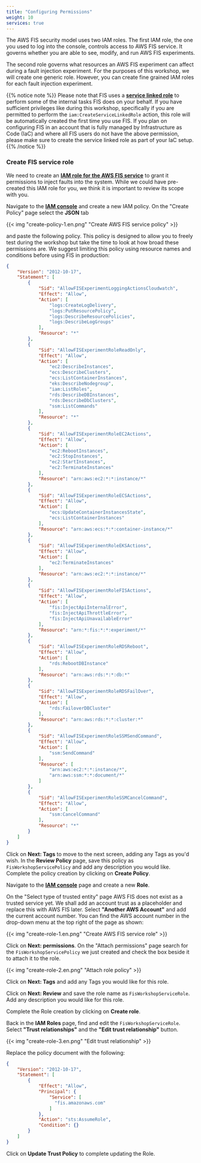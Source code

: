 ```yaml
---
title: "Configuring Permissions"
weight: 10
services: true
---
```


The AWS FIS security model uses two IAM roles. The first IAM role, the one you used to log into the console, controls access to AWS FIS service. It governs whether you are able to see, modify, and run AWS FIS experiments.

The second role governs what resources an AWS FIS experiment can affect during a fault injection experiment. For the purposes of this workshop, we will create one generic role. However, you can create fine grained IAM roles for each fault injection experiment.

{{% notice note %}}
Please note that FIS uses a [**service linked role**](https://docs.aws.amazon.com/IAM/latest/UserGuide/using-service-linked-roles.html) to perform some of the internal tasks FIS does on your behalf. If you have sufficient privileges like during this workshop, specifically if you are permitted to perform the `iam:CreateServiceLinkedRole` action, this role will be automatically created the first time you use FIS. If you plan on configuring FIS in an account that is fully managed by Infrastructure as Code (IaC) and where all FIS users do not have the above permission, please make sure to create the service linked role as part of your IaC setup.
{{% /notice %}}

### Create FIS service role

We need to create an [**IAM role for the AWS FIS service**](https://docs.aws.amazon.com/fis/latest/userguide/getting-started-iam.html#getting-started-iam-service-role) to grant it permissions to inject faults into the system. While we could have pre-created this IAM role for you, we think it is important to review its scope with you.

Navigate to the [**IAM console**](https://console.aws.amazon.com/iam/home?#/policies) and create a new IAM policy. On the "Create Policy" page select the **JSON** tab

{{< img "create-policy-1.en.png" "Create AWS FIS service policy" >}}

and paste the following policy. This policy is designed to allow you to freely test during the workshop but take the time to look at how broad these permissions are. We suggest limiting this policy using resource names and conditions before using FIS in production:

```json
{
    "Version": "2012-10-17",
    "Statement": [
        {
            "Sid": "AllowFISExperimentLoggingActionsCloudwatch",
            "Effect": "Allow",
            "Action": [
                "logs:CreateLogDelivery",
                "logs:PutResourcePolicy",
                "logs:DescribeResourcePolicies",
                "logs:DescribeLogGroups"
            ],
            "Resource": "*"
        },
        {
            "Sid": "AllowFISExperimentRoleReadOnly",
            "Effect": "Allow",
            "Action": [
                "ec2:DescribeInstances",
                "ecs:DescribeClusters",
                "ecs:ListContainerInstances",
                "eks:DescribeNodegroup",
                "iam:ListRoles",
                "rds:DescribeDBInstances",
                "rds:DescribeDbClusters",
                "ssm:ListCommands"
            ],
            "Resource": "*"
        },
        {
            "Sid": "AllowFISExperimentRoleEC2Actions",
            "Effect": "Allow",
            "Action": [
                "ec2:RebootInstances",
                "ec2:StopInstances",
                "ec2:StartInstances",
                "ec2:TerminateInstances"
            ],
            "Resource": "arn:aws:ec2:*:*:instance/*"
        },
        {
            "Sid": "AllowFISExperimentRoleECSActions",
            "Effect": "Allow",
            "Action": [
                "ecs:UpdateContainerInstancesState",
                "ecs:ListContainerInstances"
            ],
            "Resource": "arn:aws:ecs:*:*:container-instance/*"
        },
        {
            "Sid": "AllowFISExperimentRoleEKSActions",
            "Effect": "Allow",
            "Action": [
                "ec2:TerminateInstances"
            ],
            "Resource": "arn:aws:ec2:*:*:instance/*"
        },
        {
            "Sid": "AllowFISExperimentRoleFISActions",
            "Effect": "Allow",
            "Action": [
                "fis:InjectApiInternalError",
                "fis:InjectApiThrottleError",
                "fis:InjectApiUnavailableError"
            ],
            "Resource": "arn:*:fis:*:*:experiment/*"
        },
        {
            "Sid": "AllowFISExperimentRoleRDSReboot",
            "Effect": "Allow",
            "Action": [
                "rds:RebootDBInstance"
            ],
            "Resource": "arn:aws:rds:*:*:db:*"
        },
        {
            "Sid": "AllowFISExperimentRoleRDSFailOver",
            "Effect": "Allow",
            "Action": [
                "rds:FailoverDBCluster"
            ],
            "Resource": "arn:aws:rds:*:*:cluster:*"
        },
        {
            "Sid": "AllowFISExperimentRoleSSMSendCommand",
            "Effect": "Allow",
            "Action": [
                "ssm:SendCommand"
            ],
            "Resource": [
                "arn:aws:ec2:*:*:instance/*",
                "arn:aws:ssm:*:*:document/*"
            ]
        },
        {
            "Sid": "AllowFISExperimentRoleSSMCancelCommand",
            "Effect": "Allow",
            "Action": [
                "ssm:CancelCommand"
            ],
            "Resource": "*"
        }
    ]
}
```

Click on **Next: Tags** to move to the next screen, adding any Tags as you'd wish. In the **Review Policy** page, save this policy as `FisWorkshopServicePolicy` and add any description you would like. Complete the policy creation by clicking on **Create Policy**.

Navigate to the [**IAM console**](https://console.aws.amazon.com/iam/home?#/roles) page and create a new **Role**.

On the "Select type of trusted entity" page AWS FIS does not exist as a trusted service yet. We shall add an account trust as a placeholder and replace this with AWS FIS later. Select **"Another AWS Account"** and add the current account number. You can find the AWS account number in the drop-down menu at the top right of the page as shown:

{{< img "create-role-1.en.png" "Create AWS FIS service role" >}}

Click on **Next: permissions**. On the "Attach permissions" page search for the `FisWorkshopServicePolicy` we just created and check the box beside it to attach it to the role.

{{< img "create-role-2.en.png" "Attach role policy" >}}

Click on **Next: Tags** and add any Tags you would like for this role.

Click on **Next: Review** and save the role name as `FisWorkshopServiceRole`. Add any description you would like for this role. 

Complete the Role creation by clicking on **Create role**.

Back in the **IAM Roles** page, find and edit the `FisWorkshopServiceRole`. Select **"Trust relationships"** and the **"Edit trust relationship"** button.

{{< img "create-role-3.en.png" "Edit trust relationship" >}}

Replace the policy document with the following:

```json
{
    "Version": "2012-10-17",
    "Statement": [
        {
            "Effect": "Allow",
            "Principal": {
                "Service": [
                  "fis.amazonaws.com"
                ]
            },
            "Action": "sts:AssumeRole",
            "Condition": {}
        }
    ]
}
```

Click on **Update Trust Policy** to complete updating the Role.



